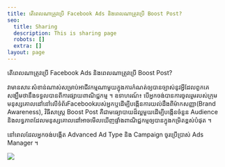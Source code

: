 ```yaml
---
title: តើពេលណាត្រូវប្រើ Facebook Ads និងពេលណាត្រូវប្រើ Boost Post?
seo:
  title: Sharing
  description: This is sharing page
  robots: []
  extra: []
layout: page
---
```

តើពេលណាត្រូវប្រើ Facebook Ads និងពេលណាត្រូវប្រើ Boost Post?

វាមានសារៈសំខាន់ណាស់សម្រាប់អាជីវកម្មណាមួយក្នុងការកំណត់ឲ្យបានច្បាស់នូវអ្វីដែលពួកគេសង្ឃឹមថានឹងទទួលបានពីការផ្សាយពាណិជ្ជកម្ម ។
ឧទាហរណ៍៖ បើអ្នកចង់បានការចូលរួមរបស់ក្រុមមនុស្សគោលដៅនៅលើទំព័រFacebookរបស់អ្នកឬដើម្បីបង្កើនការយល់ដឹងពីម៉ាកសញ្ញា(Brand Awareness), វិធីសាស្រ្ដ Boost Post គឺជាមធ្យោបាយដ៏ល្អមួយដើម្បីបង្កើនចំនួន Audience និងលទ្ធភាពដែលមនុស្សគោលដៅអាចមើលឃើញផ្ទាំងពាណិជ្ជកម្មឲ្យបានក្នុងកម្រិតខ្ពស់បំផុត ។

នៅពេលដែលអ្នកចង់បង្កើត Advanced Ad Type និង Campaign ចូរប្រើប្រាស់ Ads Manager ។

![](/images/Screenshot%202022-02-15%20160053.png)
